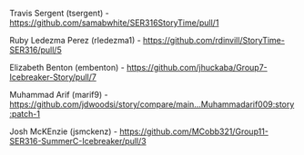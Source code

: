Travis Sergent (tsergent) - https://github.com/samabwhite/SER316StoryTime/pull/1

Ruby Ledezma Perez (rledezma1) - https://github.com/rdinvill/StoryTime-SER316/pull/5

Elizabeth Benton (embenton) - https://github.com/jhuckaba/Group7-Icebreaker-Story/pull/7

Muhammad Arif (marif9) - https://github.com/jdwoodsi/story/compare/main...Muhammadarif009:story:patch-1

Josh McKEnzie (jsmckenz) - https://github.com/MCobb321/Group11-SER316-SummerC-Icebreaker/pull/3

